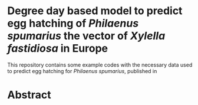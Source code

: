 # Degree day based model to predict egg hatching of *Philaenus spumarius* the vector of *Xylella fastidiosa* in Europe

This repository contains some example codes with the necessary data used to predict egg hatching for *Philaenus spumarius*, published in

# Abstract
